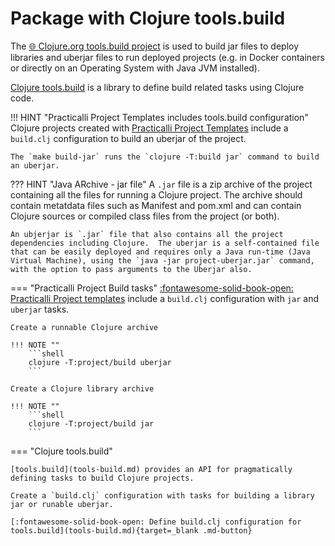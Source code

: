 # Package with Clojure tools.build

The [:globe_with_meridians: Clojure.org tools.build project](https://clojure.org/guides/tools_build) is used to build jar files to deploy libraries and uberjar files to run deployed projects (e.g. in Docker containers or directly on an Operating System with Java JVM installed).

[Clojure tools.build](tools-build.md) is a library to define build related tasks using Clojure code.


!!! HINT "Practicalli Project Templates includes tools.build configuration"
    Clojure projects created with [Practicalli Project Templates](https://practical.li/clojure/clojure-cli/projects/templates/practicalli/) include a `build.clj` configuration to build an uberjar of the project.

    The `make build-jar` runs the `clojure -T:build jar` command to build an uberjar.


??? HINT "Java ARchive - jar file"
    A `.jar` file is a zip archive of the project containing all the files for running a Clojure project.  The archive should contain metatdata files such as Manifest and pom.xml and can contain Clojure sources or compiled class files from the project (or both).

    An ubjerjar is `.jar` file that also contains all the project dependencies including Clojure.  The uberjar is a self-contained file that can be easily deployed and requires only a Java run-time (Java Virtual Machine), using the `java -jar project-uberjar.jar` command, with the option to pass arguments to the Uberjar also.


=== "Practicalli Project Build tasks"
    [:fontawesome-solid-book-open: Practicalli Project templates](/clojure/clojure-cli/projects/templates/) include a `build.clj` configuration with `jar` and `uberjar` tasks.

    Create a runnable Clojure archive

    !!! NOTE ""
        ```shell
        clojure -T:project/build uberjar
        ```

    Create a Clojure library archive

    !!! NOTE ""
        ```shell
        clojure -T:project/build jar
        ```

=== "Clojure tools.build"

    [tools.build](tools-build.md) provides an API for pragmatically defining tasks to build Clojure projects.

    Create a `build.clj` configuration with tasks for building a library jar or runable uberjar.

    [:fontawesome-solid-book-open: Define build.clj configuration for tools.build](tools-build.md){target=_blank .md-button}
